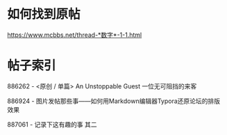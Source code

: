 # 如何找到原帖

https://www.mcbbs.net/thread-*数字*-1-1.html

# 帖子索引

886262 - <原创 / 单篇> An Unstoppable Guest 一位无可阻挡的来客

886924 - 图片发帖那些事——如何用Markdown编辑器Typora还原论坛的排版效果

887061 - 记录下这有趣的事 其二